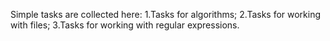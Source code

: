 Simple tasks are collected here: 
1.Tasks for algorithms; 
2.Tasks for working with files;
3.Tasks for working with regular expressions.
